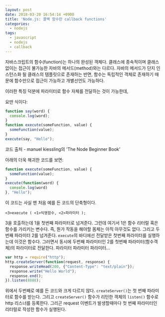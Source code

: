 ```yaml
---
layout: post
date: 2018-03-20 16:54:14 +0900
title: 'Node.js: 콜백 함수란 callback functions'
categories:
  - nodejs
tags:
  - javascript
  - nodejs
  - callback
---
```


자바스크립트의 함수(function)는 하나의 완성된 객체다. 클래스에 종속적이며 클래스 없이는 접근이 불가능한 자바의 메서드(method)와는 다르다. 자바의 메서드가 단지 인스턴스화 될 클래스의 템플릿으로 존재하는 반면, 함수는 독립적인 객체로 존재하기 때문에 함수만으로 접근이 가능하고 개별선언도 가능하다.

이러한 특징 덕분에 파라미터로 함수 자체를 전달하는 것이 가능한데,

요딴 식이다:

```js
function say(word) {
  console.log(word);
}
function execute(someFunction, value) {
  someFunction(value);
}
execute(say, "Hello");
```

코드 출처 - manuel kiessling의 'The Node Beginner Book'

아래의 더욱 해괴한 코드를 보면:

```js
function execute(someFunction, value) {
  someFunction(value);
}
execute(function(word) {
  console.log(word)
}, "Hello");
```

이 코드는 사실 맨 처음 예를 든 코드의 단축형이다.

```
<3>execute ( <1>익명함수, <2>파라미터 );
```

3을 호출하는데 1을 첫번째 파라미터로 넘겨준다. 그런데 여기서 1은 함수 리터럴 혹은 함수를 가리키는 변수다. 즉, 뭔가 작동을 해야할 몸체는 아직 아무것도 없다. 그리고 두번째 파라미터 2를 넘겨준다. `execute`의 바디에선 전달받은 첫번째 파라미터를 실행하는데 이것은 함수다. 그러면서 동시에 두번째 파라미터인 2를 첫번째 파라미터(함수객체)의 파라미터로 전달한다. 파라미터 파라미터 파라미터...

```js
var http = require("http");
http.createServer(function(request, response) {
  response.writeHead(200, {"Content-Type": "text/plain"});
  response.write("Hello World");
  response.end();
}).listen(8888);
```

위에서 두번째로 예를 든 코드와 크게 다르지 않다. `createServer()`는 첫 번째 파라미터로 함수를 받는다. 그리고 `createServer()` 함수가 리턴한 객체의 `listen()` 함수로 http 리스너를 등록한다. 그리곤 request 이벤트가 발생할때마다 첫 번째 파라미터인 리터럴로 작성한 함수가 실행된다.
